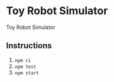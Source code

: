 # Toy Robot Simulator

Toy Robot Simulator

## Instructions

1. `npm ci`
2. `npm test`
3. `npm start`
